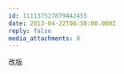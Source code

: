 ```yaml
---
id: 111137527879442455
date: 2013-04-22T06:58:00.000Z
reply: false
media_attachments: 0
---
```


改版 ​​​​

